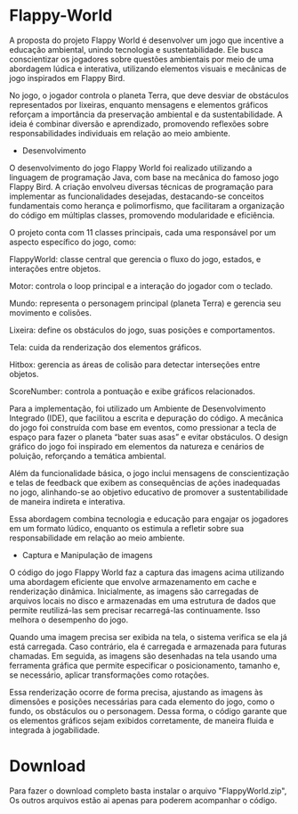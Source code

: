 # Flappy-World
A proposta do projeto Flappy World é desenvolver um jogo que incentive a educação ambiental, unindo tecnologia e sustentabilidade. Ele busca conscientizar os jogadores sobre questões ambientais por meio de uma abordagem lúdica e interativa, utilizando elementos visuais e mecânicas de jogo inspirados em Flappy Bird.

No jogo, o jogador controla o planeta Terra, que deve desviar de obstáculos representados por lixeiras, enquanto mensagens e elementos gráficos reforçam a importância da preservação ambiental e da sustentabilidade. A ideia é combinar diversão e aprendizado, promovendo reflexões sobre responsabilidades individuais em relação ao meio ambiente.

- Desenvolvimento

O desenvolvimento do jogo Flappy World foi realizado utilizando a linguagem de programação Java, com base na mecânica do famoso jogo Flappy Bird. A criação envolveu diversas técnicas de programação para implementar as funcionalidades desejadas, destacando-se conceitos fundamentais como herança e polimorfismo, que facilitaram a organização do código em múltiplas classes, promovendo modularidade e eficiência.

O projeto conta com 11 classes principais, cada uma responsável por um aspecto específico do jogo, como:

FlappyWorld: classe central que gerencia o fluxo do jogo, estados, e interações entre objetos.

Motor: controla o loop principal e a interação do jogador com o teclado.

Mundo: representa o personagem principal (planeta Terra) e gerencia seu movimento e colisões.

Lixeira: define os obstáculos do jogo, suas posições e comportamentos.

Tela: cuida da renderização dos elementos gráficos.

Hitbox: gerencia as áreas de colisão para detectar interseções entre objetos.

ScoreNumber: controla a pontuação e exibe gráficos relacionados.

Para a implementação, foi utilizado um Ambiente de Desenvolvimento Integrado (IDE), que facilitou a escrita e depuração do código. A mecânica do jogo foi construída com base em eventos, como pressionar a tecla de espaço para fazer o planeta “bater suas asas” e evitar obstáculos. O design gráfico do jogo foi inspirado em elementos da natureza e cenários de poluição, reforçando a temática ambiental.

Além da funcionalidade básica, o jogo inclui mensagens de conscientização e telas de feedback que exibem as consequências de ações inadequadas no jogo, alinhando-se ao objetivo educativo de promover a sustentabilidade de maneira indireta e interativa.

Essa abordagem combina tecnologia e educação para engajar os jogadores em um formato lúdico, enquanto os estimula a refletir sobre sua responsabilidade em relação ao meio ambiente.

- Captura e Manipulação de imagens

O código do jogo Flappy World faz a captura das imagens acima utilizando uma abordagem eficiente que envolve armazenamento em cache e renderização dinâmica. Inicialmente, as imagens são carregadas de arquivos locais no disco e armazenadas em uma estrutura de dados que permite reutilizá-las sem precisar recarregá-las continuamente. Isso melhora o desempenho do jogo.

Quando uma imagem precisa ser exibida na tela, o sistema verifica se ela já está carregada. Caso contrário, ela é carregada e armazenada para futuras chamadas. Em seguida, as imagens são desenhadas na tela usando uma ferramenta gráfica que permite especificar o posicionamento, tamanho e, se necessário, aplicar transformações como rotações.

Essa renderização ocorre de forma precisa, ajustando as imagens às dimensões e posições necessárias para cada elemento do jogo, como o fundo, os obstáculos ou o personagem. Dessa forma, o código garante que os elementos gráficos sejam exibidos corretamente, de maneira fluida e integrada à jogabilidade.

# Download

Para fazer o download completo basta instalar o arquivo "FlappyWorld.zip",
Os outros arquivos estão ai apenas para poderem acompanhar o código.
